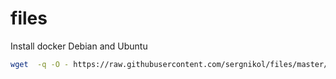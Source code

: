 # files
Install docker Debian and Ubuntu
```sh
wget  -q -O - https://raw.githubusercontent.com/sergnikol/files/master/install_docker_debian_ubuntu.sh | bash -
```
